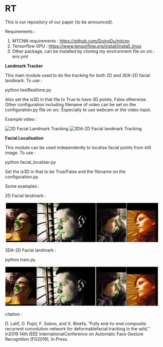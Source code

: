 # RT

This is our repository of our paper (to be announced). 

Requirements : 
1. MTCNN requirements : https://github.com/DuinoDu/mtcnn
2. Tensorflow GPU : https://www.tensorflow.org/install/install_linux
3. Other package, can be installed by cloning my environment file on src : env.yml

<b> Landmark Tracker </b>

This main module used to do the tracking for both 2D and 3DA-2D facial landmark. To use : 
  
  python testRealtime.py
 
Also set the is3D in that file to True to have 3D points, False otherwise. Other configuration including filename of video can be set on the configuration.py file on src. Especially to use webcam or the video input. 

Example video : 

![2D Facial Landmark Tracking](trumpShort.gif)
![3DA-2D Facial landmark Tracking](obamaShort.gif)

<b> Facial Localisation </b>

This module can be used independently to localise facial points from still image. To use : 

  python facial_localiser.py 
  
Set the is3D in that to be True/False and the filename on the configuration.py.

Some examples : 

2D Facial landmark : 

![Localisation example of 2D landmark](2d.png)

3DA-2D Facial landmark : 

python train.py

![Localisation example of 3DA-2D landmark](3d.png)

citation : 

D.  Latif,  O.  Pujol,  F.  Sukno,  and  X.  Binefa,  “Fully  end-to-end composite recurrent convolution network for deformablefacial tracking in the wild,” in2019 14th IEEE InternationalConference on Automatic Face Gesture Recognition (FG2019), In Press.
